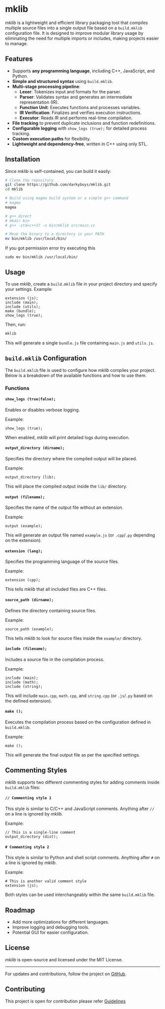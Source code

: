 # mklib

*mklib* is a lightweight and efficient library packaging tool that compiles multiple source files into a single output file based on a `build.mklib` configuration file. It is designed to improve modular library usage by eliminating the need for multiple imports or includes, making projects easier to manage.

## Features

- Supports **any programming language**, including C++, JavaScript, and Python.
- **Simple and structured syntax** using `build.mklib`.
- **Multi-stage processing pipeline**:
  - **Lexer**: Tokenizes input and formats for the parser.
  - **Parser**: Validates syntax and generates an intermediate representation (IR).
  - **Function Unit**: Executes functions and processes variables.
  - **IR Verification**: Finalizes and verifies execution instructions.
  - **Executor**: Reads IR and performs real-time compilation.
- **File tracking** to prevent duplicate inclusions and function redefinitions.
- **Configurable logging** with `show_logs (true);` for detailed process tracking.
- **Custom execution paths** for flexibility.
- **Lightweight and dependency-free**, written in C++ using only STL.

## Installation

Since *mklib* is self-contained, you can build it easily:

```sh
# Clone the repository
git clone https://github.com/darkyboys/mklib.git
cd mklib

# Build using magma build system or a simple g++ command
# magma
magma

# g++ direct
# mkdir bin
# g++ -std=c++17 -o bin/mklib src/main.cc

# Move the binary to a directory in your PATH
mv bin/mklib /usr/local/bin/
```

If you got permission error try executing this
```
sudo mv bin/mklib /usr/local/bin/
```

## Usage

To use *mklib*, create a `build.mklib` file in your project directory and specify your settings. Example:

```mklib
extension (js);
include (main);
include (utils);
make (bundle);
show_logs (true);
```

Then, run:

```sh
mklib
```

This will generate a single `bundle.js` file containing `main.js` and `utils.js`.

## `build.mklib` Configuration

The `build.mklib` file is used to configure how *mklib* compiles your project. Below is a breakdown of the available functions and how to use them.

### Functions

#### `show_logs (true|false);`
Enables or disables verbose logging.

Example:
```mklib
show_logs (true);
```
When enabled, *mklib* will print detailed logs during execution.

#### `output_directory (dirname);`
Specifies the directory where the compiled output will be placed.

Example:
```mklib
output_directory (lib);
```
This will place the compiled output inside the `lib/` directory.

#### `output (filename);`
Specifies the name of the output file without an extension.

Example:
```mklib
output (example);
```
This will generate an output file named `example.js` (or `.cpp`/`.py` depending on the extension).

#### `extension (lang);`
Specifies the programming language of the source files.

Example:
```mklib
extension (cpp);
```
This tells *mklib* that all included files are C++ files.

#### `source_path (dirname);`
Defines the directory containing source files.

Example:
```mklib
source_path (example);
```
This tells *mklib* to look for source files inside the `example/` directory.

#### `include (filename);`
Includes a source file in the compilation process.

Example:
```mklib
include (main);
include (math);
include (string);
```
This will include `main.cpp`, `math.cpp`, and `string.cpp` (or `.js`/`.py` based on the defined extension).

#### `make ();`
Executes the compilation process based on the configuration defined in `build.mklib`.

Example:
```mklib
make ();
```
This will generate the final output file as per the specified settings.

## Commenting Styles

*mklib* supports two different commenting styles for adding comments inside `build.mklib` files:

#### `// Commenting style 1`
This style is similar to C/C++ and JavaScript comments. Anything after `//` on a line is ignored by *mklib*.

Example:
```mklib
// This is a single-line comment
output_directory (dist);
```

#### `# Commenting style 2`
This style is similar to Python and shell script comments. Anything after `#` on a line is ignored by *mklib*.

Example:
```mklib
# This is another valid comment style
extension (js);
```

Both styles can be used interchangeably within the same `build.mklib` file.

## Roadmap

- Add more optimizations for different languages.
- Improve logging and debugging tools.
- Potential GUI for easier configuration.

## License

*mklib* is open-source and licensed under the MIT License.

---

For updates and contributions, follow the project on [GitHub](https://github.com/darkyboys/mklib).

## Contributing
This project is open for contribution please refer [Guidelines](https://github.com/darkyboys/mklib/CONTRIBUTING.md)
<!-- ### Documentation
For detailed usage and advanced configurations, check the full documentation at [GitHub Wiki](https://github.com/darkyboys/mklib/wiki).
 -->
